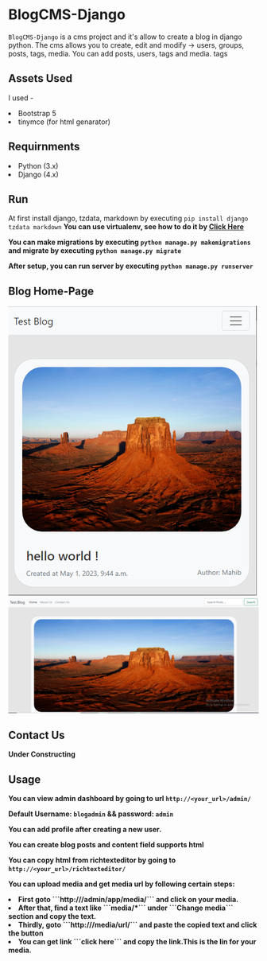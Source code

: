 # BlogCMS-Django
`BlogCMS-Django` is a cms project and  it's allow to create a blog in django python. The cms allows you to create, edit and modify -> users, groups, posts, tags, media. You can add posts, users, tags and media. tags

## Assets Used
I used -
<li>Bootstrap 5</li>
<li>tinymce (for html genarator)</li>

## Requirnments
<li> Python (3.x) </li>
<li> Django (4.x) </li>

## Run
At first install django, tzdata, markdown by executing ```pip install django tzdata markdown```
<b>You can use virtualenv, see how to do it by <a href="https://www.geeksforgeeks.org/python-virtual-environment/" target="_blank">Click Here</a>

You can make migrations by executing ```python manage.py makemigrations``` and migrate by executing ```python manage.py migrate```

After setup, you can run server by executing ```python manage.py runserver```

## Blog Home-Page
<img src="prev/1.PNG"/>
<img src="prev/2.PNG"/>

## Contact Us
Under Constructing

## Usage

You can view admin dashboard by going to url ```http://<your_url>/admin/```

Default Username: ```blogadmin``` && password: ```admin```

You can add profile after creating a new user.

You can create blog posts and content field supports html

You can copy html from richtexteditor by going to ```http://<your_url>/richtexteditor/```

You can upload media and get media url by following certain steps:

<li>First goto ```http://<your_url>/admin/app/media/``` and click on your media.</li>
<li> After that, find a text like ```media/*``` under ```Change media``` section and copy the text.</li>
<li>Thirdly, goto ```http://<your_url>/media/url/``` and paste the copied text and click the button</li>
<li>You can get link ```click here``` and copy the link.This is the lin for your media.</li>
